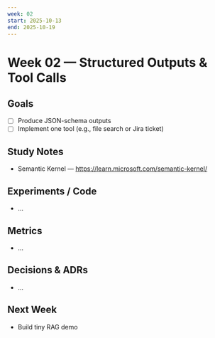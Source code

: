 ```yaml
---
week: 02
start: 2025-10-13
end: 2025-10-19
---
```


# Week 02 — Structured Outputs & Tool Calls

## Goals
- [ ] Produce JSON-schema outputs
- [ ] Implement one tool (e.g., file search or Jira ticket)

## Study Notes
- Semantic Kernel — https://learn.microsoft.com/semantic-kernel/

## Experiments / Code
- …

## Metrics
- …

## Decisions & ADRs
- …

## Next Week
- Build tiny RAG demo
